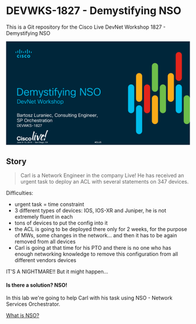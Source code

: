 # DEVWKS-1827 - Demystifying NSO
This is a Git repository for the Cisco Live DevNet Workshop 1827 - Demystifying NSO

![Intro](/readme/intro.png)

## Story
> Carl is a Network Engineer in the company Live! He has received an urgent task to deploy an ACL with several statements on 347 devices.

Difficulties:  
- urgent task = time constraint
- 3 different types of devices: IOS, IOS-XR and Juniper, he is not extremely fluent in each
- tons of devices to put the config into it
- the ACL is going to be deployed there only for 2 weeks, for the purpose of MWs, some changes in the network… and then it has to be again removed from all devices
- Carl is going at that time for his PTO and there is no one who has enough networking knowledge to remove this configuration from all different vendors devices

IT’S A NIGHTMARE!! But it might happen...

#### Is there a solution? NSO!
 In this lab we're going to help Carl with his task using NSO - Network Services Orchestrator. 

<a href="/readme/1.md"> What is NSO? </a>
